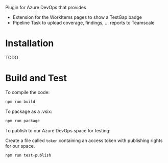 Plugin for Azure DevOps that provides

- Extension for the WorkItems pages to show a TestGap badge
- Pipeline Task to upload coverage, findings, ... reports to Teamscale

# Installation

TODO

# Build and Test

To compile the code:

```bash
npm run build
```

To package as a .vsix:

```bash
npm run package
```

To publish to our Azure DevOps space for testing:

Create a file called `token` containing an access token with publishing rights for our space.

```bash
npm run test-publish
```

